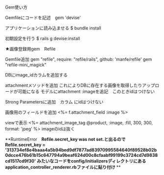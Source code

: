 Gem使い方

Gemfileにコードを記述　gem 'devise'

アプリケーションに読み込ませる		$ bundle install

初期設定を行う	$ rails g devise:install

★画像登録用gem　Refile

Gemfile追加
gem "refile", require: "refile/rails", github: 'manfe/refile'
gem "refile-mini_magick"

DBにimage_idカラムを追加する

attachmentメソッドを追加	これによりDBに存在する画像を取得したりアップロードが可能になる
モデルにattachment :imageを追記　このときidはつけない

Strong Parametersに追加　カラム にidはつけない

画像用のフィールドを追加
<%= f.attachment_field :image %>

viewで表示
<%= attachment_image_tag @product, :image, :fill, 300, 300, format: 'jpeg' %>	imageのidは抜く

**RuntimeError　**Refile.secret_key was not set.と出るので
Refile.secret_key = '313734ef8e4baaa4a5b94bed9df7877ad83970995584640f89528b02b0dcce476b61b15c647794a9beaf624d00c8cfaabf99199c3724cd7d9838cd1517cd9f30'
みたいなコードをconfig/initializersディレクトリにあるapplication_controller_renderer.rbファイルに貼り付け**
**


